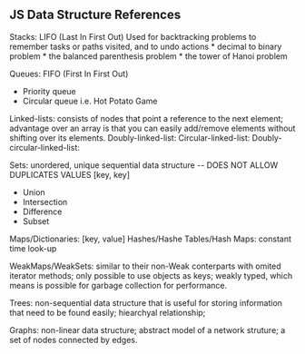 JS Data Structure References
----------------------------

Stacks: LIFO (Last In First Out)
Used for backtracking problems to remember tasks or paths visited, and to undo actions
    * decimal to binary problem
    * the balanced parenthesis problem
    * the tower of Hanoi problem





Queues: FIFO (First In First Out)
* Priority queue
* Circular queue i.e. Hot Potato Game





Linked-lists: consists of nodes that point a reference to the next element; advantage over an array is that you can easily add/remove elements without shifting over its elements.
Doubly-linked-list:
Circular-linked-list:
Doubly-circular-linked-list:





Sets: unordered, unique sequential data structure -- DOES NOT ALLOW DUPLICATES VALUES [key, key]
* Union
* Intersection
* Difference
* Subset





Maps/Dictionaries: [key, value]
Hashes/Hashe Tables/Hash Maps: constant time look-up 





WeakMaps/WeakSets: similar to their non-Weak conterparts with omited iterator methods; only possible to use objects as keys; weakly typed, which means is possible for garbage collection for performance.





Trees: non-sequential data structure that is useful for storing information that need to be found easily; hiearchyal relationship;





Graphs: non-linear data structure; abstract model of a network struture; a set of nodes connected by edges.
